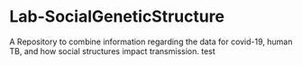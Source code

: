 # Lab-SocialGeneticStructure
A Repository to combine information regarding the data for covid-19, human TB, and how social structures impact transmission.
test

